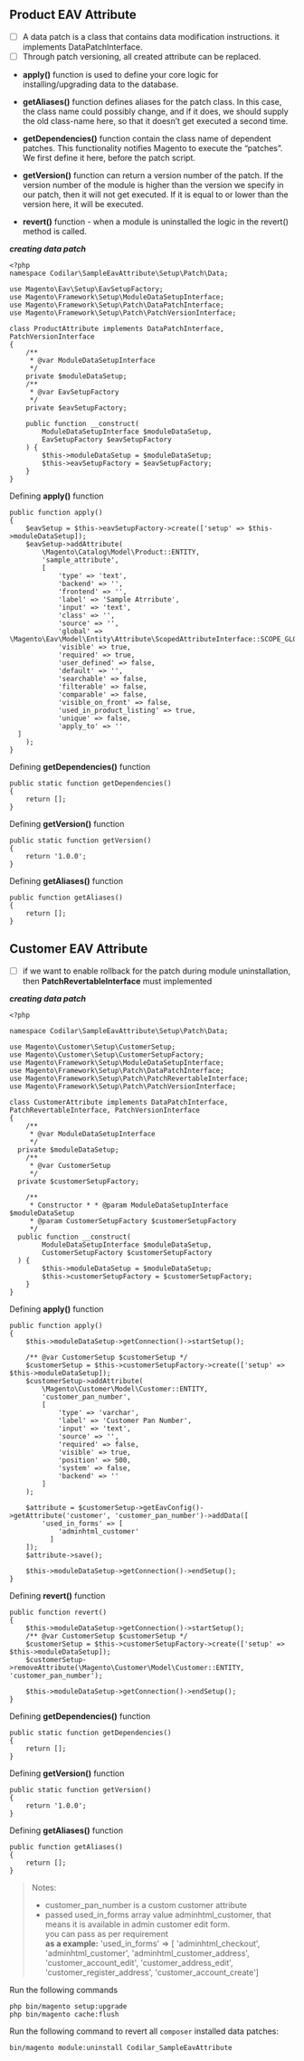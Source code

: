 ## Product EAV Attribute

 - [ ] A data patch is a class that contains data modification instructions. it implements DataPatchInterface.
 - [ ] Through patch versioning, all created attribute can be replaced.
 - **apply()**  function is used to define your core logic for installing/upgrading data to the database.

- **getAliases()**  function defines aliases for the patch class. In this case, the class name could possibly change, and if it does, we should supply the old class-name here, so that it doesn’t get executed a second time.

- **getDependencies()**  function contain the class name of dependent patches. This functionality notifies Magento to execute the “patches”. We first define it here, before the patch script.

- **getVersion()**  function can return a version number of the patch. If the version number of the module is higher than the version we specify in our patch, then it will not get executed. If it is equal to or lower than the version here, it will be executed.
- **revert()** function - when a module is uninstalled the logic in the revert() method is called.

***creating data patch***
```
<?php  
namespace Codilar\SampleEavAttribute\Setup\Patch\Data;  
  
use Magento\Eav\Setup\EavSetupFactory;  
use Magento\Framework\Setup\ModuleDataSetupInterface;  
use Magento\Framework\Setup\Patch\DataPatchInterface;  
use Magento\Framework\Setup\Patch\PatchVersionInterface;  
  
class ProductAttribute implements DataPatchInterface, PatchVersionInterface  
{  
	/**  
	 * @var ModuleDataSetupInterface   
	 */  
	private $moduleDataSetup;  
	/**  
	 * @var EavSetupFactory   
	 */  
	private $eavSetupFactory;  
	  
	public function __construct(  
	    ModuleDataSetupInterface $moduleDataSetup,  
	    EavSetupFactory $eavSetupFactory  
	) {  
	    $this->moduleDataSetup = $moduleDataSetup;  
	    $this->eavSetupFactory = $eavSetupFactory;  
	}
}
```

Defining **apply()** function

```
public function apply()  
{  
    $eavSetup = $this->eavSetupFactory->create(['setup' => $this->moduleDataSetup]);  
    $eavSetup->addAttribute(  
        \Magento\Catalog\Model\Product::ENTITY,  
        'sample_attribute',  
        [  
            'type' => 'text',  
            'backend' => '',  
            'frontend' => '',  
            'label' => 'Sample Atrribute',  
            'input' => 'text',  
            'class' => '',  
            'source' => '',  
            'global' => \Magento\Eav\Model\Entity\Attribute\ScopedAttributeInterface::SCOPE_GLOBAL,  
            'visible' => true,  
            'required' => true,  
            'user_defined' => false,  
            'default' => '',  
            'searchable' => false,  
            'filterable' => false,  
            'comparable' => false,  
            'visible_on_front' => false,  
            'used_in_product_listing' => true,  
            'unique' => false,  
            'apply_to' => ''  
  ]  
    );  
}
```
Defining **getDependencies()** function

```
public static function getDependencies()  
{  
    return [];  
}
```
Defining **getVersion()** function

```
public static function getVersion()  
{  
    return '1.0.0';  
}
```
Defining **getAliases()** function

```
public function getAliases()  
{  
    return [];  
}
```
## Customer EAV Attribute
 - [ ]  if we want to enable rollback for the patch during module uninstallation, then **PatchRevertableInterface** must implemented
 
 ***creating data patch***
```
<?php  
  
namespace Codilar\SampleEavAttribute\Setup\Patch\Data;  
  
use Magento\Customer\Setup\CustomerSetup;  
use Magento\Customer\Setup\CustomerSetupFactory;  
use Magento\Framework\Setup\ModuleDataSetupInterface;  
use Magento\Framework\Setup\Patch\DataPatchInterface;  
use Magento\Framework\Setup\Patch\PatchRevertableInterface;  
use Magento\Framework\Setup\Patch\PatchVersionInterface;  
  
class CustomerAttribute implements DataPatchInterface, PatchRevertableInterface, PatchVersionInterface  
{  
    /**  
	 * @var ModuleDataSetupInterface  
	 */  
  private $moduleDataSetup;  
    /**  
	 * @var CustomerSetup  
	 */  
  private $customerSetupFactory;  
  
    /**  
	 * Constructor * * @param ModuleDataSetupInterface $moduleDataSetup  
	 * @param CustomerSetupFactory $customerSetupFactory  
	 */  
  public function __construct(  
        ModuleDataSetupInterface $moduleDataSetup,  
        CustomerSetupFactory $customerSetupFactory  
  ) {  
        $this->moduleDataSetup = $moduleDataSetup;  
        $this->customerSetupFactory = $customerSetupFactory;  
    }  
}
```

Defining **apply()** function

```
public function apply()  
{  
    $this->moduleDataSetup->getConnection()->startSetup();  
    
    /** @var CustomerSetup $customerSetup */  
	$customerSetup = $this->customerSetupFactory->create(['setup' => $this->moduleDataSetup]);  
    $customerSetup->addAttribute(  
        \Magento\Customer\Model\Customer::ENTITY,  
        'customer_pan_number',  
        [  
            'type' => 'varchar',  
            'label' => 'Customer Pan Number',  
            'input' => 'text',  
            'source' => '',  
            'required' => false,  
            'visible' => true,  
            'position' => 500,  
            'system' => false,  
            'backend' => ''  
	    ]  
    );  
  
    $attribute = $customerSetup->getEavConfig()->getAttribute('customer', 'customer_pan_number')->addData([  
        'used_in_forms' => [  
            'adminhtml_customer'  
		  ]  
    ]);  
    $attribute->save();  
    
    $this->moduleDataSetup->getConnection()->endSetup();  
}
```
Defining **revert()** function
```
public function revert()  
{  
    $this->moduleDataSetup->getConnection()->startSetup();  
    /** @var CustomerSetup $customerSetup */  
    $customerSetup = $this->customerSetupFactory->create(['setup' => $this->moduleDataSetup]);  
    $customerSetup->removeAttribute(\Magento\Customer\Model\Customer::ENTITY, 'customer_pan_number');  
  
    $this->moduleDataSetup->getConnection()->endSetup();  
}
```
Defining **getDependencies()** function

```
public static function getDependencies()  
{  
    return [];  
}
```
Defining **getVersion()** function

```
public static function getVersion()  
{  
    return '1.0.0';  
}
```
Defining **getAliases()** function

```
public function getAliases()  
{  
    return [];  
}
```
>Notes:<br/>  
> - customer_pan_number is a custom customer attribute<br/>   
> - passed used_in_forms array value adminhtml_customer, that means it is available in admin customer edit form.<br/>
> you can pass as per requirement<br>**as a example:**
'used_in_forms' => [
'adminhtml_checkout',
'adminhtml_customer',
'adminhtml_customer_address',
'customer_account_edit',
'customer_address_edit',
'customer_register_address',
'customer_account_create']
  
  Run the following commands
```
php bin/magento setup:upgrade
php bin/magento cache:flush
```

Run the following command to revert all `composer` installed data patches:
```
bin/magento module:uninstall Codilar_SampleEavAttribute
```
